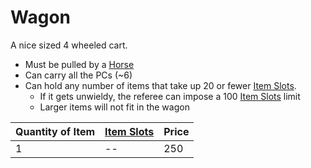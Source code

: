 # Wagon

A nice sized 4 wheeled cart.
- Must be pulled by a [Horse](Horse,%20Draft.md)
- Can carry all the PCs (~6)
- Can hold any number of items that take up 20 or fewer [Item Slots](../../../../../Player%20Characters/Derived%20Statistics/Item%20Slots.md).
	- If it gets unwieldy, the referee can impose a 100 [Item Slots](../../../../../Player%20Characters/Derived%20Statistics/Item%20Slots.md) limit
	- Larger items will not fit in the wagon

| Quantity of Item | [Item Slots](../../../../../Player%20Characters/Derived%20Statistics/Item%20Slots.md) | Price |
| ---------------- | ------------------------------------------------------------------------------------- | ----- |
| 1                | --                                                                                    | 250   |
